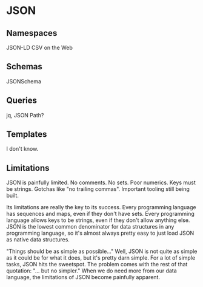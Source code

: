 # JSON

## Namespaces

JSON-LD
CSV on the Web

## Schemas

JSONSchema

## Queries

jq, JSON Path?

## Templates

I don't know.

## Limitations

JSON is painfully limited.
No comments.
No sets.
Poor numerics.
Keys must be strings.
Gotchas like "no trailing commas".
Important tooling still being built.

Its limitations are really the key to its success.
Every programming language has sequences and maps,
even if they don't have sets.
Every programming language allows keys to be strings,
even if they don't allow anything else.
JSON is the lowest common denominator
for data structures in any programming language,
so it's almost always pretty easy to just load JSON
as native data structures.

"Things should be as simple as possible..."
Well, JSON is not quite as simple as it could be for what it does,
but it's pretty darn simple.
For a lot of simple tasks,
JSON hits the sweetspot.
The problem comes with the rest of that quotation:
"... but no simpler."
When we do need more from our data language,
the limitations of JSON become painfully apparent.


